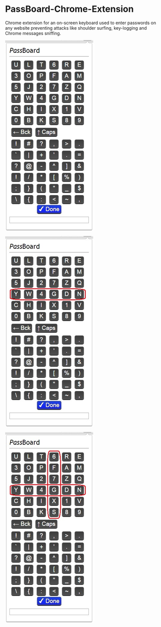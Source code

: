 # PassBoard-Chrome-Extension

Chrome extension for an on-screen keyboard used to enter passwords on any website preventing attacks like shoulder surfing, key-logging and Chrome messages sniffing.

![PassBoard Step 1](https://github.com/joy-aneja/PassBoard-Chrome-Extension/blob/master/screenshots/snap1.jpg)

![PassBoard Step 2](https://github.com/joy-aneja/PassBoard-Chrome-Extension/blob/master/screenshots/snap2.jpg)

![PassBoard Step 3](https://github.com/joy-aneja/PassBoard-Chrome-Extension/blob/master/screenshots/snap3.jpg)
